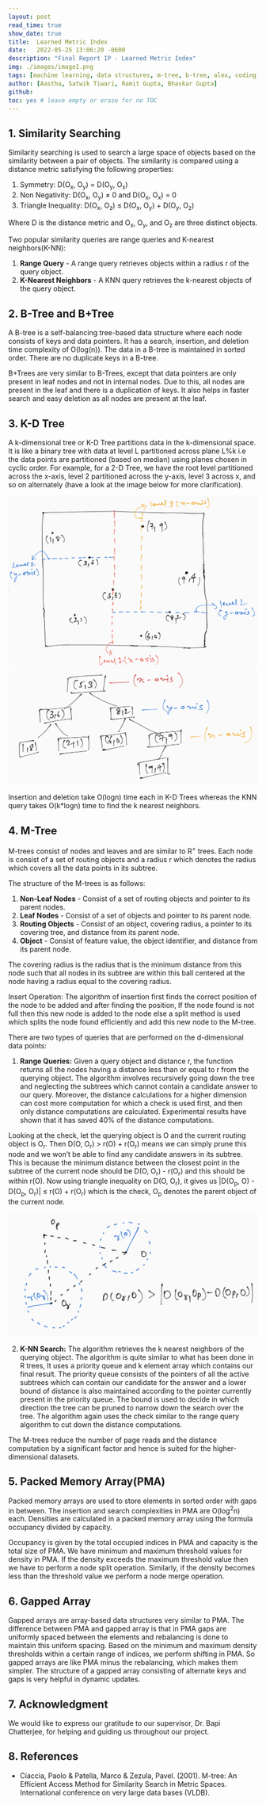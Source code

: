 ```yaml
---
layout: post
read_time: true
show_date: true
title:  Learned Metric Index
date:   2022-05-25 13:06:20 -0600
description: "Final Report IP - Learned Metric Index"
img: ./images/image1.png
tags: [machine learning, data structures, m-tree, b-tree, alex, coding, learned metric index]
author: [Aastha, Satwik Tiwari, Ramit Gupta, Bhaskar Gupta]
github:
toc: yes # leave empty or erase for no TOC
---
```


## 1. Similarity Searching
Similarity searching is used to search a large space of objects based on the similarity between a pair of objects. The similarity is compared using a distance metric satisfying the following properties:
1. Symmetry: 		D(O<sub>x</sub>, O<sub>y</sub>) = D(O<sub>y</sub>, O<sub>x</sub>)
2. Non Negativity: 	D(O<sub>x</sub>, O<sub>y</sub>) ≠ 0 and D(O<sub>x</sub>, O<sub>x</sub>) = 0
3. Triangle Inequality:	D(O<sub>x</sub>, O<sub>z</sub>) ≤ D(O<sub>x</sub>, O<sub>y</sub>) + D(O<sub>y</sub>, O<sub>z</sub>)

Where D is the distance metric and O<sub>x</sub>, O<sub>y</sub>, and O<sub>z</sub> are three distinct objects.

Two popular similarity queries are range queries and K-nearest neighbors(K-NN):
1. **Range Query** - A range query retrieves objects within a radius r of the query object.
2. **K-Nearest Neighbors** - A KNN query retrieves the k-nearest objects of the query object.

## 2. B-Tree and B+Tree
A B-tree is a self-balancing tree-based data structure where each node consists of keys and data pointers. It has a search, insertion, and deletion time complexity of O(log(n)). The data in a B-tree is maintained in sorted order. There are no duplicate keys in a B-tree.

B+Trees are very similar to B-Trees, except that data pointers are only present in leaf nodes and not in internal nodes. Due to this, all nodes are present in the leaf and there is a duplication of keys. It also helps in faster search and easy deletion as all nodes are present at the leaf.

## 3. K-D Tree
A k-dimensional tree or K-D Tree partitions data in the k-dimensional space. It is like a binary tree with data at level L partitioned across plane L%k i.e the data points are partitioned (based on median) using planes chosen in cyclic order. For example, for a 2-D Tree, we have the root level partitioned across the x-axis, level 2 partitioned across the y-axis, level 3 across x, and so on alternately (have a look at the image below for more clarification).

<center><img src='./images/image2.png'></center>
<center><img src='./images/image1.png'></center>

Insertion and deletion take O(logn) time each in K-D Trees whereas the KNN query takes O(k*logn) time to find the k nearest neighbors.

## 4. M-Tree
M-trees consist of nodes and leaves and are similar to R<sup>+</sup> trees. Each node is consist of a set of routing objects and a radius r which denotes the radius which covers all the data points in its subtree. 

The structure of the M-trees is as follows:
1. **Non-Leaf Nodes** - Consist of a set of routing objects and pointer to its parent nodes.
2. **Leaf Nodes** - Consist of a set of objects and pointer to its parent node.
3. **Routing Objects** - Consist of an object, covering radius, a pointer to its covering tree, and distance from its parent node.
4. **Object** - Consist of feature value, the object identifier, and distance from its parent node.

The covering radius is the radius that is the minimum distance from this node such that all nodes in its subtree are within this ball centered at the node having a radius equal to the covering radius.

Insert Operation: The algorithm of insertion first finds the correct position of the node to be added and after finding the position, If the node found is not full then this new node is added to the node else a split method is used which splits the node found efficiently and add this new node to the M-tree.

There are two types of queries that are performed on the d-dimensional data points:
1. **Range Queries:** Given a query object and distance r, the function returns all the nodes having a distance less than or equal to r from the querying object. The algorithm involves recursively going down the tree and neglecting the subtrees which cannot contain a candidate answer to our query. Moreover, the distance calculations for a higher dimension can cost more computation for which a check is used first, and then only distance computations are calculated. Experimental results have shown that it has saved 40% of the distance computations.

Looking at the check, let the querying object is O and the current routing object is O<sub>r</sub>. Then D(O, O<sub>r</sub>) > r(O) + r(O<sub>r</sub>) means we can simply prune this node and we won’t be able to find any candidate answers in its subtree. This is because the minimum distance between the closest point in the subtree of the current node should be D(O, O<sub>r</sub>) - r(O<sub>r</sub>) and this should be within r(O). Now using triangle inequality on D(O, O<sub>r</sub>), it gives us |D(O<sub>p</sub>, O) - D(O<sub>p</sub>, O<sub>r</sub>)| ≤ r(O) + r(O<sub>r</sub>) which is the check, O<sub>p</sub> denotes the parent object of the current node.

<center><img src='./images/image3.png'></center>

2. **K-NN Search:** The algorithm retrieves the k nearest neighbors of the querying object. The algorithm is quite similar to what has been done in R trees, It uses a priority queue and k element array which contains our final result. The priority queue consists of the pointers of all the active subtrees which can contain our candidate for the answer and a lower bound of distance is also maintained according to the pointer currently present in the priority queue. The bound is used to decide in which direction the tree can be pruned to narrow down the search over the tree. The algorithm again uses the check similar to the range query algorithm to cut down the distance computations.

The M-trees reduce the number of page reads and the distance computation by a significant factor and hence is suited for the higher-dimensional datasets.

## 5. Packed Memory Array(PMA)
Packed memory arrays are used to store elements in sorted order with gaps in between. The insertion and search complexities in PMA are O(log<sup>2</sup>n) each. Densities are calculated in a packed memory array using the formula occupancy divided by capacity.

Occupancy is given by the total occupied indices in PMA and capacity is the total size of PMA. We have minimum and maximum threshold values for density in PMA. If the density exceeds the maximum threshold value then we have to perform a node split operation. Similarly, if the density becomes less than the threshold value we perform a node merge operation. 

## 6. Gapped Array
Gapped arrays are array-based data structures very similar to PMA. The difference between PMA and gapped array is that in PMA gaps are uniformly spaced between the elements and rebalancing is done to maintain this uniform spacing. Based on the minimum and maximum density thresholds within a certain range of indices, we perform shifting in PMA. So gapped arrays are like PMA minus the rebalancing, which makes them simpler. The structure of a gapped array consisting of alternate keys and gaps is very helpful in dynamic updates.

## 7. Acknowledgment
We would like to express our gratitude to our supervisor, Dr. Bapi Chatterjee, for helping and guiding us throughout our project.

## 8. References
- Ciaccia, Paolo & Patella, Marco & Zezula, Pavel. (2001). M-tree: An Efficient Access Method for Similarity Search in Metric Spaces. International conference on very large data bases (VLDB).
